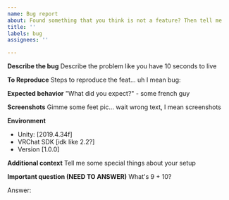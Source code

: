```yaml
---
name: Bug report
about: Found something that you think is not a feature? Then tell me
title: ''
labels: bug
assignees: ''

---
```


**Describe the bug**
Describe the problem like you have 10 seconds to live

**To Reproduce**
Steps to reproduce the feat... uh I mean bug:


**Expected behavior**
"What did you expect?" - some french guy

**Screenshots**
Gimme some feet pic... wait wrong text, I mean screenshots

**Environment**
 - Unity: [2019.4.34f]
 - VRChat SDK [idk like 2.2?]
 - Version [1.0.0]

**Additional context**
Tell me some special things about your setup

**Important question (NEED TO ANSWER)**
What's 9 + 10?

Answer:
